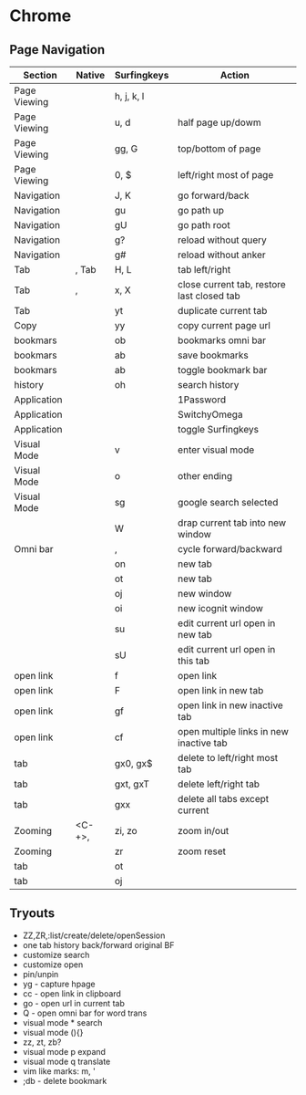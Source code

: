 # Chrome

## Page Navigation

| Section       | Native    | Surfingkeys   | Action    |
|---------------|-----------|---------------|-----------|
| Page Viewing  |           | h, j, k, l       |                           |
| Page Viewing  |           | u, d           | half page up/dowm         |
| Page Viewing  |           | gg, G          | top/bottom of page        |
| Page Viewing  |           | 0, $           | left/right most of page   |
| Navigation    |           | J, K | go forward/back |
| Navigation    |           | gu | go path up |
| Navigation    |           | gU | go path root |
| Navigation    |           | g? | reload without query |
| Navigation    |           | g# | reload without anker |
| Tab | <S-Tab>, Tab    | H, L          | tab left/right |
| Tab | <C-w>, <C-S-t>  | x, X | close current tab, restore last closed tab |
| Tab | | yt | duplicate current tab | 
| Copy | | yy | copy current page url |
| bookmars | | ob | bookmarks omni bar |
| bookmars | <C-d >| ab | save bookmarks |
| bookmars | <C-S-b >| ab | toggle bookmark bar |
| history | | oh | search history |
| Application | <M-x> | | 1Password |
| Application | <M-o> | | SwitchyOmega |
| Application | <M-s> | | toggle Surfingkeys |
| Visual Mode | | v | enter visual mode |
| Visual Mode | | o | other ending |
| Visual Mode | | sg | google search selected  |
|  | | W | drap current tab into new window |
| Omni bar | | <C-p>, <C-b> | cycle forward/backward |
| | <C-t> | on | new tab |
| | <C-n> | ot | new tab |
| | <C-n> | oj | new window |
| | <C-S-n> | oi | new icognit window |
| | | su | edit current url open in new tab|
| | | sU | edit current url open in this tab|
| open link | | f | open link |
| open link | | F | open link in new tab |
| open link | | gf | open link in new inactive tab |
| open link | | cf | open multiple links in new inactive tab |
| tab | | gx0, gx$ | delete to left/right most tab |
| tab | | gxt, gxT | delete left/right tab |
| tab | | gxx | delete all tabs except current |
| Zooming   | <C-+>, <C-->  | zi, zo    | zoom in/out |
| Zooming   | <C-0>         | zr        | zoom reset |
| tab |  | ot |  
| tab |  | oj |  


## Tryouts

- ZZ,ZR,:list/create/delete/openSession
- one tab history back/forward original BF
- customize search
- customize open
- pin/unpin
- yg - capture hpage
- cc - open link in clipboard
- go - open url in current tab
- Q - open omni bar for word trans
- visual mode * search
- visual mode (){}
- zz, zt, zb?
- visual mode p expand
- visual mode q translate
- vim like marks: m, '
- ;db - delete bookmark

